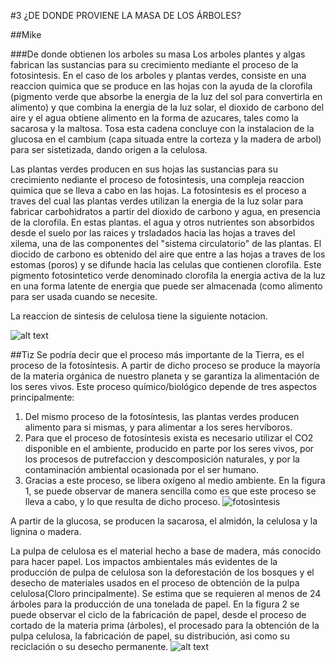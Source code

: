 #3 ¿DE DONDE PROVIENE LA MASA DE LOS ÁRBOLES?

##Mike

###De donde obtienen los arboles su masa
Los arboles plantes y algas fabrican las sustancias para su crecimiento mediante el proceso de la fotosintesis. 
En el caso de los arboles y plantas verdes, consiste en una reaccion quimica que se produce en las hojas con la ayuda de la clorofila (pigmento verde que absorbe la energia  de la luz  del sol para convertirla en alimento) y que combina la energia de la luz solar, el dioxido de carbono del aire y el agua obtiene alimento en la forma de azucares, tales como la sacarosa y la maltosa.
Tosa esta cadena concluye con la instalacion de la glucosa en el cambium (capa situada entre la corteza y la madera de arbol) para ser sistetizada, dando origen a la celulosa.

Las plantas verdes producen en sus hojas las sustancias para su crecimiento nediante el proceso de fotosintesis, una compleja reaccion quimica que se lleva a cabo en las hojas. La fotosintesis es el proceso a traves del cual las plantas verdes utilizan la energia de la luz solar para fabricar carbohidratos a partir del dioxido de carbono y agua, en presencia de la clorofila. En estas plantas. el agua y otros nutrientes son absorbidos desde el suelo por las raices y trsladados hacia las hojas a traves del xilema, una de las componentes del "sistema circulatorio" de las plantas. El diocido de carbono es obtenido del aire que entre a las hojas a traves de los estomas (poros) y se difunde hacia las celulas que contienen clorofila. Este pigmento fotosintetico verde denominado clorofila la energia activa de la luz en una forma latente de energia que puede ser almacenada (como alimento para ser usada cuando se necesite.

La reaccion de sintesis de celulosa tiene la siguiente notacion.

![alt text](http://i63.tinypic.com/25tazv9.jpg "Fotosintesis")



##Tiz
Se podría decir que el proceso más importante de la Tierra, es el proceso de la fotosíntesis. A partir de dicho proceso se produce
la mayoría de la materia orgánica de nuestro planeta y se garantiza la alimentación de los seres vivos. 
Este proceso químico/biológico depende de tres aspectos principalmente:
1. Del mismo proceso de la fotosíntesis, las plantas verdes producen alimento para si mismas, y para alimentar a los seres hervíboros.
2. Para que el proceso de fotosíntesis exista es necesario utilizar el CO2 disponible en el ambiente, producido en parte por los seres
vivos, por los procesos de putrefaccion y descomposición naturales, y por la contaminación ambiental ocasionada por el ser humano.
3. Gracias a este proceso, se libera oxígeno al medio ambiente.
En la figura 1, se puede observar de manera sencilla como es que este proceso se lleva a cabo, y lo que resulta de dicho proceso.
![fotosintesis](https://cloud.githubusercontent.com/assets/16943736/13577792/3517f620-e449-11e5-9ace-6fa042f86a59.jpg)

A partir de la glucosa, se producen la sacarosa, el almidón, la celulosa y la lignina o madera. 

La pulpa de celulosa es el material hecho a base de madera, más conocido para hacer papel. Los impactos ambientales más evidentes de 
la producción de pulpa de celulosa son la deforestación de los bosques y el desecho de materiales usados en el proceso de obtención de
la pulpa celulosa(Cloro principalmente). Se estima que se requieren al menos de 24 árboles para la producción de una tonelada de papel. 
En la figura 2 se puede observar el ciclo de la fabricación de papel, desde el proceso de cortado de la materia prima
(árboles), el procesado para la obtención de la pulpa celulosa, la fabricación de papel, su distribución, asi como su reciclación o su
desecho permanente. 
![alt text](http://1.bp.blogspot.com/-M-Lm8Orlc6s/TwIm8SpJU8I/AAAAAAAAANE/SiZ6bRui6OE/s1600/papel+1.jpg "fig2")


